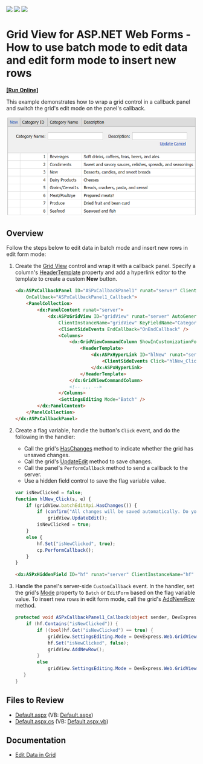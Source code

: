 <!-- default badges list -->
![](https://img.shields.io/endpoint?url=https://codecentral.devexpress.com/api/v1/VersionRange/128536128/14.1.9%2B)
[![](https://img.shields.io/badge/Open_in_DevExpress_Support_Center-FF7200?style=flat-square&logo=DevExpress&logoColor=white)](https://supportcenter.devexpress.com/ticket/details/T191177)
[![](https://img.shields.io/badge/📖_How_to_use_DevExpress_Examples-e9f6fc?style=flat-square)](https://docs.devexpress.com/GeneralInformation/403183)
<!-- default badges end -->
# Grid View for ASP.NET Web Forms - How to use batch mode to edit data and edit form mode to insert new rows
<!-- run online -->
**[[Run Online]](https://codecentral.devexpress.com/128536128/)**
<!-- run online end -->

This example demonstrates how to wrap a grid control in a callback panel and switch the grid's edit mode on the panel's callback.

![Grid Edit Mode](switchEditMode.png)

## Overview

Follow the steps below to edit data in batch mode and insert new rows in edit form mode:

1. Create the [Grid View](https://docs.devexpress.com/AspNet/DevExpress.Web.ASPxGridView) control and wrap it with a callback panel. Specify a column's [HeaderTemplate](https://docs.devexpress.com/AspNet/DevExpress.Web.GridViewColumn.HeaderTemplate) property and add a hyperlink editor to the template to create a custom **New** button.

    ```aspx
    <dx:ASPxCallbackPanel ID="ASPxCallbackPanel1" runat="server" ClientInstanceName="cp"
        OnCallback="ASPxCallbackPanel1_Callback">
        <PanelCollection>
            <dx:PanelContent runat="server">
                <dx:ASPxGridView ID="gridView" runat="server" AutoGenerateColumns="False" DataSourceID="ads"
                    ClientInstanceName="gridView" KeyFieldName="CategoryID" >
                    <ClientSideEvents EndCallback="OnEndCallback" />
                    <Columns>
                        <dx:GridViewCommandColumn ShowInCustomizationForm="True" ShowNewButtonInHeader="True">
                            <HeaderTemplate>
                                <dx:ASPxHyperLink ID="hlNew" runat="server" Text="New">
                                    <ClientSideEvents Click="hlNew_Click" />
                                </dx:ASPxHyperLink>
                            </HeaderTemplate>
                        </dx:GridViewCommandColumn>
                        <!-- ... -->
                    </Columns>
                    <SettingsEditing Mode="Batch" />
            </dx:PanelContent>
        </PanelCollection>
    </dx:ASPxCallbackPanel>
    ```

2. Create a flag variable, handle the button's `Click` event, and do the following in the handler:

   * Call the grid's [HasChanges](https://docs.devexpress.com/AspNet/js-ASPxClientGridViewBatchEditApi.HasChanges) method to indicate whether the grid has unsaved changes.
   * Call the grid's [UpdateEdit](https://docs.devexpress.com/AspNet/js-ASPxClientGridView.UpdateEdit) method to save changes.
   * Call the panel's `PerformCallback` method to send a callback to the server.
   * Use a hidden field control to save the flag variable value.

    ```js
    var isNewClicked = false;
    function hlNew_Click(s, e) {
        if (gridView.batchEditApi.HasChanges()) {
            if (confirm("All changes will be saved automatically. Do you want to continue?"))
                gridView.UpdateEdit();
            isNewClicked = true;
        }
        else {
            hf.Set("isNewClicked", true);
            cp.PerformCallback();
        }
    }
    ```

    ```aspx
    <dx:ASPxHiddenField ID="hf" runat="server" ClientInstanceName="hf" />
    ```

3. Handle the panel's server-side `CustomCallback` event. In the handler, set the grid's [Mode](https://docs.devexpress.com/AspNet/DevExpress.Web.ASPxGridViewEditingSettings.Mode) property to `Batch` or `EditForm` based on the flag variable value. To insert new rows in edit form mode, call the grid's [AddNewRow](https://docs.devexpress.com/AspNet/js-ASPxClientGridView.AddNewRow) method.

    ```csharp
    protected void ASPxCallbackPanel1_Callback(object sender, DevExpress.Web.CallbackEventArgsBase e) {
        if (hf.Contains("isNewClicked")) {
            if ((bool)hf.Get("isNewClicked") == true) {
                gridView.SettingsEditing.Mode = DevExpress.Web.GridViewEditingMode.EditForm;
                hf.Set("isNewClicked", false);
                gridView.AddNewRow();
            }
            else
                gridView.SettingsEditing.Mode = DevExpress.Web.GridViewEditingMode.Batch;
       }
    }
    ```

## Files to Review

* [Default.aspx](./CS/Default.aspx) (VB: [Default.aspx](./VB/Default.aspx))
* [Default.aspx.cs](./CS/Default.aspx.cs) (VB: [Default.aspx.vb](./VB/Default.aspx.vb))

## Documentation

* [Edit Data in Grid](https://docs.devexpress.com/AspNet/3712/components/grid-view/concepts/edit-data)
